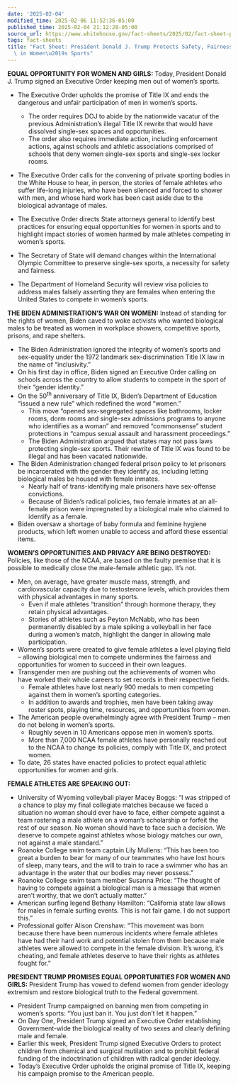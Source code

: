 ```yaml
---
date: '2025-02-04'
modified_time: 2025-02-06 11:52:36-05:00
published_time: 2025-02-04 21:12:28-05:00
source_url: https://www.whitehouse.gov/fact-sheets/2025/02/fact-sheet-president-donald-j-trump-withdraws-from-anti-american-un-organizations/
tags: fact-sheets
title: "Fact Sheet: President Donald J. Trump Protects Safety, Fairness, and Dignity\
  \ in Women\u2019s Sports"
---
```

 
**EQUAL OPPORTUNITY FOR WOMEN AND GIRLS:** Today, President Donald J.
Trump signed an Executive Order keeping men out of women’s sports.

-   The Executive Order upholds the promise of Title IX and ends the
    dangerous and unfair participation of men in women’s sports.
    -   The order requires DOJ to abide by the nationwide vacatur of the
        previous Administration’s illegal Title IX rewrite that would
        have dissolved single-sex spaces and opportunities.

    <!-- -->

    -   The order also requires immediate action, including enforcement
        actions, against schools and athletic associations comprised of
        schools that deny women single-sex sports and single-sex locker
        rooms.
-   The Executive Order calls for the convening of private sporting
    bodies in the White House to hear, in person, the stories of female
    athletes who suffer life-long injuries, who have been silenced and
    forced to shower with men, and whose hard work has been cast aside
    due to the biological advantage of males.
-   The Executive Order directs State attorneys general to identify best
    practices for ensuring equal opportunities for women in sports and
    to highlight impact stories of women harmed by male athletes
    competing in women’s sports.
-   The Secretary of State will demand changes within the International
    Olympic Committee to preserve single-sex sports, a necessity for
    safety and fairness.
-   The Department of Homeland Security will review visa policies to
    address males falsely asserting they are females when entering the
    United States to compete in women’s sports.

**THE BIDEN ADMINISTRATION’S WAR ON WOMEN:** Instead of standing for the
rights of women, Biden caved to woke activists who wanted biological
males to be treated as women in workplace showers, competitive sports,
prisons, and rape shelters.

-   The Biden Administration ignored the integrity of women’s sports and
    sex-equality under the 1972 landmark sex-discrimination Title IX law
    in the name of “inclusivity.”
-   On his first day in office, Biden signed an Executive Order calling
    on schools across the country to allow students to compete in the
    sport of their “gender identity.”
-   On the 50<sup>th</sup> anniversary of Title IX, Biden’s Department
    of Education “issued a new rule” which redefined the word “women.”
    -   This move “opened sex-segregated spaces like bathrooms, locker
        rooms, dorm rooms and single-sex admissions programs to anyone
        who identifies as a woman” and removed “commonsense” student
        protections in “campus sexual assault and harassment
        proceedings.”
    -   The Biden Administration argued that states may not pass laws
        protecting single-sex sports. Their rewrite of Title IX was
        found to be illegal and has been vacated nationwide.
-   The Biden Administration changed federal prison policy to let
    prisoners be incarcerated with the gender they identify
    as, including letting biological males be housed with female
    inmates.
    -   Nearly half of trans-identifying male prisoners have sex-offense
        convictions.
    -   Because of Biden’s radical policies, two female inmates at an
        all-female prison were impregnated by a biological male who
        claimed to identify as a female.
-   Biden oversaw a shortage of baby formula and feminine hygiene
    products, which left women unable to access and afford these
    essential items.

**WOMEN’S OPPORTUNITIES AND PRIVACY ARE BEING DESTROYED:** Policies,
like those of the NCAA, are based on the faulty premise that it is
possible to medically close the male-female athletic gap. It’s not.

-   Men, on average, have greater muscle mass, strength, and
    cardiovascular capacity due to testosterone levels, which provides
    them with physical advantages in many sports.
    -   Even if male athletes “transition” through hormone therapy, they
        retain physical advantages.
    -   Stories of athletes such as Peyton McNabb, who has been
        permanently disabled by a male spiking a volleyball in her face
        during a women’s match, highlight the danger in allowing male
        participation.
-   Women’s sports were created to give female athletes a level playing
    field – allowing biological men to compete undermines the fairness
    and opportunities for women to succeed in their own leagues.
-   Transgender men are pushing out the achievements of women who have
    worked their whole careers to set records in their respective
    fields.
    -   Female athletes have lost nearly 900 medals to men competing
        against them in women’s sporting categories.
    -   In addition to awards and trophies, men have been taking away
        roster spots, playing time, resources, and opportunities from
        women.
-   The American people overwhelmingly agree with President Trump – men
    do not belong in women’s sports.
    -   Roughly seven in 10 Americans oppose men in women’s sports.
    -   More than 7,000 NCAA female athletes have personally reached out
        to the NCAA to change its policies, comply with Title IX, and
        protect women.
-   To date, 26 states have enacted policies to protect equal athletic
    opportunities for women and girls.

**FEMALE ATHLETES ARE SPEAKING OUT:**

-   University of Wyoming volleyball player Macey Boggs: “I was stripped
    of a chance to play my final collegiate matches because we faced a
    situation no woman should ever have to face, either compete against
    a team rostering a male athlete on a woman’s scholarship or forfeit
    the rest of our season. No woman should have to face such a
    decision. We deserve to compete against athletes whose biology
    matches our own, not against a male standard.”
-   Roanoke College swim team captain Lily Mullens: “This has been too
    great a burden to bear for many of our teammates who have lost hours
    of sleep, many tears, and the will to train to race a swimmer who
    has an advantage in the water that our bodies may never possess.”
-   Roanoke College swim team member Susanna Price: “The thought of
    having to compete against a biological man is a message that women
    aren’t worthy, that we don’t actually matter.”
-   American surfing legend Bethany Hamilton: “California state law
    allows for males in female surfing events. This is not fair game. I
    do not support this.”
-   Professional golfer Alison Crenshaw: “This movement was born because
    there have been numerous incidents where female athletes have had
    their hard work and potential stolen from them because male athletes
    were allowed to compete in the female division. It’s wrong, it’s
    cheating, and female athletes deserve to have their rights as
    athletes fought for.”

**PRESIDENT TRUMP PROMISES EQUAL OPPORTUNITIES FOR WOMEN AND GIRLS:**
President Trump has vowed to defend women from gender ideology extremism
and restore biological truth to the Federal government.

-   President Trump campaigned on banning men from competing in women’s
    sports: “You just ban it. You just don’t let it happen.”
-   On Day One, President Trump signed an Executive Order establishing
    Government-wide the biological reality of two sexes and clearly
    defining male and female.
-   Earlier this week, President Trump signed Executive Orders to
    protect children from chemical and surgical mutilation and to
    prohibit federal funding of the indoctrination of children with
    radical gender ideology.
-   Today’s Executive Order upholds the original promise of Title IX,
    keeping his campaign promise to the American people.
